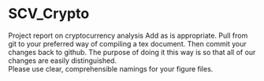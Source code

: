 # SCV_Crypto
Project report on cryptocurrency analysis
Add as is appropriate. Pull from git to your preferred way of compiling a tex document. Then commit your changes back to github. 
The purpose of doing it this way is so that all of our changes are easily distinguished.  
Please use clear, comprehensible namings for your figure files.  
